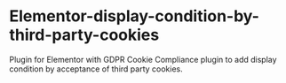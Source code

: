 # Elementor-display-condition-by-third-party-cookies
Plugin for Elementor with GDPR Cookie Compliance plugin to add display condition by acceptance of third party cookies.
